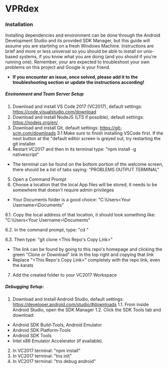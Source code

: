 # VPRdex

### Installation
  Installing dependencies and environment can be done through the Android Development Studio and its provided SDK Manager, but this guide will assume you are startinhg on a fresh Windows Machine. Instructions are brief and more or less universal so you should be able to install on unix-based systems, if you know what you are doing (and you should if you're running one). Remember, your are expected to troubleshoot your own problems on this project and Google is your friend. 
  
 - **If you encounter an issue, once solved, please add it to the troubleshooting section or update the instructions according!**
  
##### Environment and Team Server Setup
1. Download and install VS Code 2017 (VC2017), default settings: https://code.visualstudio.com/download
2. Download and install NodeJS (LTS if possible), default settings: https://nodejs.org/en/
3. Download and install Git, default settings: https://git-scm.com/downloads
3.1 Make sure to finish installing VSCode first. If the next button at the "default editor screen is greyed out, try restarting the git installer.
4. Restart VC2017 and then in its terminal type: "npm install -g nativescript"
 - The terminal can be found on the bottom portion of the welcome screen, there should be a list of tabs saying: "PROBLEMS  OUTPUT  TERMINAL"
5. Open a Command Prompt
6. Choose a location that the local App files will be stored, it needs to be somewhere that doesn't require admin privileges 
 - Your Documents folder is a good choice: "C:\Users\<Your Username>\Documents"
 
6.1. Copy the local address of that location, it should look something like: "C:\Users\<Your Username>\Documents"

6.2. In the command prompt, type: "cd <the copied location>"
  
6.3. Then type: "git clone <This Repo's Copy Link>"
 - The link can be found by going to this repo's homepage and clicking the green "Clone or Download" link in the top right and copying that link
  - Replace "<This Repo's Copy Link>" completely with the repo link, even the karats
  
7. Add the created folder to your VC2017 Workspace
##### Debugging Setup:
1. Download and Install Android Studio, default settings: https://developer.android.com/studio/#downloads
1.1. From inside Android Studio, open the SDK Manager
1.2. Click the SDK Tools tab and download: 
- Android SDK Build-Tools, Android Emulator
- Android SDK Platform-Tools
- Android SDK Tools
- Intel x86 Emulator Accelerator (if  available).
2. In VC2017 terminal: "npm install"
3. In VC2017 terminal: "tns init"
4. In VC2017 terminal: "tns debug android"

